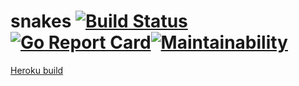 # snakes  [![Build Status](https://travis-ci.com/mhib/snakes.svg?token=QxTjF5cyvAyFx6gAmphf&branch=master)](https://travis-ci.com/mhib/snakes)[![Go Report Card](https://goreportcard.com/badge/github.com/mhib/snakes)](https://goreportcard.com/report/github.com/mhib/snakes)[![Maintainability](https://api.codeclimate.com/v1/badges/e669b3883b85ee315fe5/maintainability)](https://codeclimate.com/github/mhib/snakes/maintainability)
[Heroku build](https://sneks.herokuapp.com)
